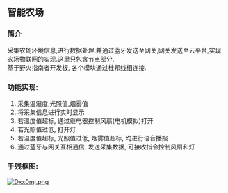 ## 智能农场

### 简介
采集农场环境信息,进行数据处理,并通过蓝牙发送至网关,网关发送至云平台,实现农场物联网的实现.这里只包含节点部分.  
基于野火指南者开发板, 各个模块通过杜邦线相连接.

### 功能实现:  
1. 采集温湿度,光照值,烟雾值  
2. 将采集信息进行实时显示  
3. 若温度值超标, 通过继电器控制风扇(电机模拟)打开  
4. 若光照值过低, 打开灯  
5. 若温度值超标, 光照值过低, 烟雾值超标, 均进行语音播报  
6. 通过蓝牙与网关互相通信, 发送采集数据, 可接收指令控制风扇和灯


### 手残框图:
[![Dxx0mj.png](https://s3.ax1x.com/2020/12/07/Dxx0mj.png)](https://imgchr.com/i/Dxx0mj)